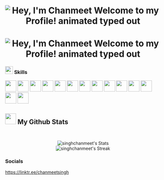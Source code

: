 <h1 align="center"> <img src="https://readme-typing-svg.demolab.com?font=Operator+Mono&size=37&duration=2800&pause=4000&color=FAFAFA&center=true&vCenter=true&width=940&height=50&lines=Hey%2C+I'm+Chanmeet" align="middle" alt="Hey, I'm Chanmeet Welcome to my Profile! animated typed out"> </h1>

<h1 align="center"> <img src="https://readme-typing-svg.demolab.com?font=Operator+Mono&size=37&duration=4800&pause=2000&color=FAFAFA&center=true&vCenter=true&width=940&height=50&lines=Welcome+to+my+Github+Profile!" align="middle" alt="Hey, I'm Chanmeet Welcome to my Profile! animated typed out"> </h1>


### <img src="https://media2.giphy.com/media/QssGEmpkyEOhBCb7e1/giphy.gif?cid=ecf05e47a0n3gi1bfqntqmob8g9aid1oyj2wr3ds3mg700bl&rid=giphy.gif" width ="25"> <b> Skills </b>
<p align="centre">

  <img src="https://img.icons8.com/?size=512&id=TpULddJc4gTh&format=png" width="36" height="36">  
  <img src="https://img.icons8.com/?size=512&id=PXTY4q2Sq2lG&format=png" width="36" height="36">
  <img src="https://img.icons8.com/?size=512&id=wpZmKzk11AzJ&format=png" width="36" height="36">
  <img src="https://img.icons8.com/?size=512&id=l75OEUJkPAk4&format=png" width="36" height="36">
  <img src="https://img.icons8.com/?size=512&id=NfbyHexzVEDk&format=png" width="36" height="36">
  <img src="https://img.icons8.com/?size=512&id=54087&format=png" width="36" height="36">
  <img src="https://img.icons8.com/?size=512&id=WNoJgbzDr3i2&format=png" width="36" height="36">
  <img src="https://img.icons8.com/?size=512&id=qV-JzWYl9dzP&format=png" width="36" height="36">
  <img src="https://img.icons8.com/?size=512&id=pCvIfmctRaY8&format=png" width="36" height="36">
  <img src="https://img.icons8.com/?size=512&id=v8RpPQUwv0N8&format=png" width="36" height="36">
  <img src="https://img.icons8.com/?size=512&id=YjeKwnSQIBUq&format=png" width="36" height="36">
  <img src="https://img.icons8.com/?size=100&id=rgPSE6nAB766&format=png&color=000000" width="36" height="36">
  <img src="https://img.icons8.com/?size=512&id=20906&format=png" width="36" height="36">
  <img src="https://img.icons8.com/?size=512&id=bVGqATNwfhYq&format=png" width="36" height="36">
</p>

## <img src="https://media.giphy.com/media/iY8CRBdQXODJSCERIr/giphy.gif" width="35"><b> My Github Stats </b>
<br>
<div align="center">

![singhchanmeet's Stats](https://github-readme-stats.vercel.app/api?username=singhchanmeet&theme=vue-dark&show_icons=true&hide_border=true&count_private=true) <br>
![singhchanmeet's Streak](https://github-readme-streak-stats.herokuapp.com/?user=singhchanmeet&theme=vue-dark&hide_border=true)

</div>

### <b> Socials </b>
https://linktr.ee/chanmeetsingh
